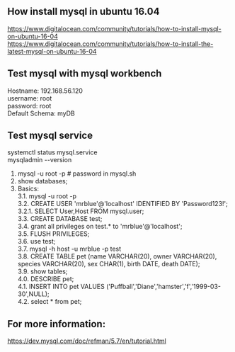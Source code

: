 
## How install mysql in ubuntu 16.04
https://www.digitalocean.com/community/tutorials/how-to-install-mysql-on-ubuntu-16-04<br />
https://www.digitalocean.com/community/tutorials/how-to-install-the-latest-mysql-on-ubuntu-16-04

## Test mysql with mysql workbench
Hostname: 192.168.56.120<br />
username: root<br />
password: root<br />
Default Schema: myDB<br />

## Test mysql service
systemctl status mysql.service<br />
mysqladmin --version<br />

1. mysql -u root -p  # password in mysql.sh<br />
2. show databases;<br />
3. Basics:<br />
	3.1. mysql -u root -p<br />
	3.2. CREATE USER 'mrblue'@'localhost' IDENTIFIED BY 'Password123!';<br />
		3.2.1. SELECT User,Host FROM mysql.user;<br />
	3.3. CREATE DATABASE test;<br />
	3.4. grant all privileges on test.* to 'mrblue'@'localhost';<br />
	3.5. FLUSH PRIVILEGES;<br />
	3.6. use test;<br />
	3.7. mysql -h host -u mrblue -p test<br />
	3.8. CREATE TABLE pet (name VARCHAR(20), owner VARCHAR(20), species VARCHAR(20), sex CHAR(1), birth DATE, death DATE);<br />
	3.9. show tables;<br />
	4.0. DESCRIBE pet;<br />
	4.1. INSERT INTO pet VALUES ('Puffball','Diane','hamster','f','1999-03-30',NULL);<br />
	4.2. select * from pet;<br />

## For more information:
https://dev.mysql.com/doc/refman/5.7/en/tutorial.html
